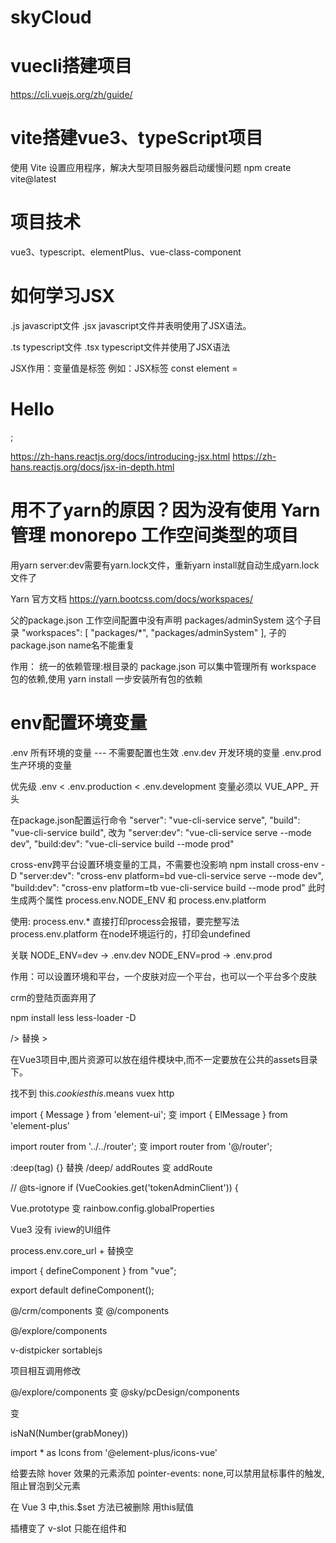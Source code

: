 # skyCloud

# vuecli搭建项目
https://cli.vuejs.org/zh/guide/

# vite搭建vue3、typeScript项目
使用 Vite 设置应用程序，解决大型项目服务器启动缓慢问题
npm create vite@latest

# 项目技术

vue3、typescript、elementPlus、vue-class-component

# 如何学习JSX
.js  javascript文件
.jsx  javascript文件并表明使用了JSX语法。

.ts  typescript文件
.tsx  typescript文件并使用了JSX语法

JSX作用：变量值是标签    例如：JSX标签 const element = <h1>Hello</h1>;

https://zh-hans.reactjs.org/docs/introducing-jsx.html
https://zh-hans.reactjs.org/docs/jsx-in-depth.html

# 用不了yarn的原因？因为没有使用 Yarn 管理 monorepo 工作空间类型的项目
用yarn server:dev需要有yarn.lock文件，重新yarn install就自动生成yarn.lock文件了

Yarn 官方文档
https://yarn.bootcss.com/docs/workspaces/

父的package.json
工作空间配置中没有声明 packages/adminSystem 这个子目录
"workspaces": [
    "packages/*",
    "packages/adminSystem"
],
子的package.json
name名不能重复

作用：
统一的依赖管理:根目录的 package.json 可以集中管理所有 workspace 包的依赖,使用 yarn install 一步安装所有包的依赖

# env配置环境变量
.env  所有环境的变量 --- 不需要配置也生效
.env.dev  开发环境的变量
.env.prod  生产环境的变量

优先级 .env < .env.production < .env.development
变量必须以 VUE_APP_ 开头

在package.json配置运行命令
"server": "vue-cli-service serve",
"build": "vue-cli-service build",
改为
"server:dev": "vue-cli-service serve --mode dev",
"build:dev": "vue-cli-service build --mode prod"

cross-env跨平台设置环境变量的工具，不需要也没影响
npm install cross-env -D
"server:dev": "cross-env platform=bd vue-cli-service serve --mode dev",
"build:dev": "cross-env platform=tb vue-cli-service build --mode prod"
此时生成两个属性 process.env.NODE_ENV 和 process.env.platform

使用:
    process.env.*   直接打印process会报错，要完整写法
    process.env.platform 在node环境运行的，打印会undefined

关联  NODE_ENV=dev  ->  .env.dev        NODE_ENV=prod  ->  .env.prod

作用：可以设置环境和平台，一个皮肤对应一个平台，也可以一个平台多个皮肤








crm的登陆页面弃用了

npm install less less-loader -D

/>  替换  ></input>

在Vue3项目中,图片资源可以放在组件模块中,而不一定要放在公共的assets目录下。



找不到
this.$cookies
this.$means
vuex
http


import { Message } from 'element-ui';
变
import { ElMessage } from 'element-plus'

import router from '../../router';
变
import router from '@/router';



:deep(tag) {} 替换 /deep/
addRoutes 变 addRoute

// @ts-ignore
if (VueCookies.get('tokenAdminClient')) {


Vue.prototype
变
rainbow.config.globalProperties

Vue3 没有 iview的UI组件


process.env.core_url + 
替换空


import {
    defineComponent
} from "vue";

export default defineComponent();


@/crm/components
变
@/components

@/explore/components


v-distpicker
sortablejs


项目相互调用修改

@/explore/components
变
@sky/pcDesign/components




<i class="el-icon-plus"></i>
变
<el-icon><Plus /></el-icon>

isNaN(Number(grabMoney))

import * as Icons from '@element-plus/icons-vue'

给要去除 hover 效果的元素添加 pointer-events: none,可以禁用鼠标事件的触发,阻止冒泡到父元素



在 Vue 3 中,this.$set 方法已被删除
用this赋值




插槽变了
v-slot 只能在组件和 <template> 上使用
slot-scope="scope"
变
v-slot="scope"





.$el.
变
.


:visible.sync
变
v-model

.sync删掉了


要忽略这句代码
// @ts-ignore
VueCookies.get(process.env.VUE_APP_TOKEN_KEY)


@/explore/api/http.js
变
@sky/axios/request2/http.js

@/explore/api/user
变
@sky/axios/request2/user

@/explore/mixins/lyMixin
变
@sky/mixins/lyMixin

@static/
变
@sky/static/

@/pages/
变
@/views/

用法改变
vue3 driver.js



import Vue from 'vue'  --- 这个还有，警告不要使用中
Vue.use()
解决：用引入子组件方式

不要再直接使用 Vue.extend,而要按照 Vue 3 的语法改用 setup、defineComponent 或 Class 语法来定义组件

Main.ts百度地图报错
TypeError: Cannot set properties of undefined (setting '_BMap')

item.component = resolve => require([ '@/views' + item.path + '.vue' ],resolve);
变
item.component = () => import('@/views' + item.path + '.vue');



-webkit-filter: brightness(3);
filter: brightness(3);
亮度提高3倍,使图片变得过度曝光,出现白色偏移
activity

vue3没有mint-ui, 只能换新UI库

@/reportForms/
变
@/

路由
component: resolve => require(['@/views/defaultPath'], resolve)
变
component: () => import('@/views/404.vue')


addRoutes
变
addRoute

vue-router.mjs:1326 Uncaught (in promise) Error: Catch all routes ("*") must now be defined using a param with a custom regexp.
path: '*',
变
path: '/:pathMatch(.*)*',

图片模块化
刷新component问题
vw适配
类名加文件路径
整理插件
罗盘抽奖没显示

npm install vue-luck-draw
变
npm install @lucky-canvas/vue@latest --save

裁切头像，升级版本
npm install vue-cropper@next --save


vue-amap是一套基于Vue 2.0和高德地图的地图组件
npm i -S @vuemap/vue-amap


import echarts from 'echarts'
变
import * as echarts from 'echarts'


在 Vue 3 中,过滤器已经被移除了
全局删filters:
改使用方法过滤


@lljj/vue-json-schema-form 是vue2的
vue3用？
npm install vue-json-schema-form



屏高问题？




v-viewer 目前还不支持 Vue 3

Css 计算问题

element-ui
改为
element-plus

size="mini"
变
size="small"

type="text"
改为
link


<keep-alive>
  <router-view></router-view>
</keep-alive>
改为
<router-view v-slot="{ Component }">
  <keep-alive>
    <component :is="Component" />
  </keep-alive>  
</router-view>


在 React 项目中引入不了src 目录之外的组件

没有变量
$eventBus



## 技术
Vue3、Vue-Cli







